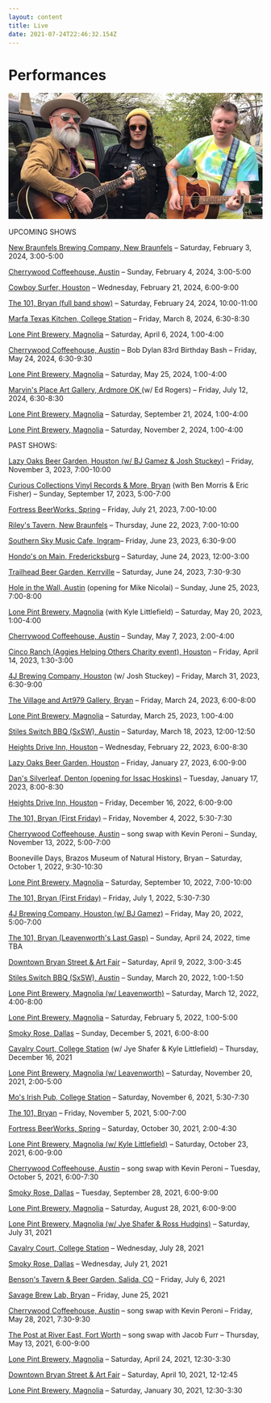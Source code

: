 ```yaml
---
layout: content
title: Live
date: 2021-07-24T22:46:32.154Z
---
```

# Performances

![](../../images/uploads/buckets-of-rain-freeze-frame.jpg)

UPCOMING SHOWS

[New Braunfels Brewing Company, New Braunfels](https://www.nbbrewtx.com/) – Saturday, February 3, 2024, 3:00-5:00

[Cherrywood Coffeehouse, Austin](https://cherrywoodcoffeehouse.com/) – Sunday, February 4, 2024, 3:00-5:00

[Cowboy Surfer, Houston](https://cowboysurferbar.com/) – Wednesday, February 21, 2024, 6:00-9:00

[The 101, Bryan (full band show)](https://lonepint.com/) – Saturday, February 24, 2024, 10:00-11:00

[Marfa Texas Kitchen, College Station](https://marfatexaskitchen.com/) – Friday, March 8, 2024, 6:30-8:30

[Lone Pint Brewery, Magnolia](https://lonepint.com/) – Saturday, April 6, 2024, 1:00-4:00

[Cherrywood Coffeehouse, Austin](https://cherrywoodcoffeehouse.com/) – Bob Dylan 83rd Birthday Bash – Friday, May 24, 2024, 6:30-9:30

[Lone Pint Brewery, Magnolia](https://lonepint.com/) – Saturday, May 25, 2024, 1:00-4:00

[Marvin's Place Art Gallery, Ardmore OK ](https://marvinsplace.gallery/) (w/ Ed Rogers) – Friday, July 12, 2024, 6:30-8:30

[Lone Pint Brewery, Magnolia](https://lonepint.com/) – Saturday, September 21, 2024, 1:00-4:00

[Lone Pint Brewery, Magnolia](https://lonepint.com/) – Saturday, November 2, 2024, 1:00-4:00

PAST SHOWS:

[L﻿azy Oaks Beer Garden, Houston (w/ BJ Gamez & Josh Stuckey)](https://lazyoaksbeergarden.com/) – Friday, November 3, 2023, 7:00-10:00

[](https://curiouscollectionstx.com/)[Curious Collections Vinyl Records & More, Bryan](https://curiouscollectionstx.com/) (with Ben Morris & Eric Fisher) – Sunday, September 17, 2023, 5:00-7:00

[Fortress BeerWorks, Spring](https://www.fortressbeerworks.com/) – Friday, July 21, 2023, 7:00-10:00

[R﻿iley's Tavern, New Braunfels](https://www.rileystavern.com/) – Thursday, June 22, 2023, 7:00-10:00

[S﻿outhern Sky Music Cafe, Ingram](https://www.southernskymusiccafe.com/)– Friday, June 23, 2023, 6:30-9:00

[H﻿ondo's on Main, Fredericksburg](https://www.hondosonmain.com/) – Saturday, June 24, 2023, 12:00-3:00

[T﻿railhead Beer Garden, Kerrville](https://trailheadbeergarden.com/) – Saturday, June 24, 2023, 7:30-9:30

[H﻿ole in the Wall, Austin](https://www.holeinthewallaustin.com/) (opening for Mike Nicolai) – Sunday, June 25, 2023, 7:00-8:00

[Lone Pint Brewery, Magnolia](https://lonepint.com/) (with Kyle Littlefield) – Saturday, May 20, 2023, 1:00-4:00

[Cherrywood Coffeehouse, Austin](https://cherrywoodcoffeehouse.com/) – Sunday, May 7, 2023, 2:00-4:00

[Cinco Ranch (Aggies Helping Others Charity event), Houston](https://aggieshelpingothers.org/) – Friday, April 14, 2023, 1:30-3:00 

[4J Brewing Company, Houston](https://www.4jbrewingcompany.com/) (w/ Josh Stuckey) – Friday, March 31, 2023, 6:30-9:00

[T﻿he Village and Art979 Gallery, Bryan](https://www.thevillagedowntown.com/) – Friday, March 24, 2023, 6:00-8:00

[Lone Pint Brewery, Magnolia](https://lonepint.com/) – Saturday, March 25, 2023, 1:00-4:00

[Stiles Switch BBQ (SxSW), Austin](http://www.stilesswitchbbq.com/) – Saturday, March 18, 2023, 12:00-12:50

[H﻿eights Drive Inn, Houston](https://www.heightsdriveinn.com/) – Wednesday, February 22, 2023, 6:00-8:30

[L﻿azy Oaks Beer Garden, Houston](https://lazyoaksbeergarden.com/) – Friday, January 27, 2023, 6:00-9:00

[D﻿an's Silverleaf, Denton (opening for Issac Hoskins)](https://danssilverleaf.com/) – Tuesday, January 17, 2023, 8:00-8:30

[H﻿eights Drive Inn, Houston](https://www.heightsdriveinn.com/) – Friday, December 16, 2022, 6:00-9:00

[The 101, Bryan (First Friday)](https://www.facebook.com/101BCS/) – Friday, November 4, 2022, 5:30-7:30

[Cherrywood Coffeehouse, Austin](https://cherrywoodcoffeehouse.com/) – song swap with Kevin Peroni  – Sunday, November 13, 2022, 5:00-7:00

B﻿ooneville Days, Brazos Museum of Natural History, Bryan – Saturday, October 1, 2022, 9:30-10:30

[Lone Pint Brewery, Magnolia](https://lonepint.com/) – Saturday, September 10, 2022, 7:00-10:00

[The 101, Bryan (First Friday)](https://lonepint.com/) – Friday, July 1, 2022, 5:30-7:30

[4J Brewing Company, Houston (w/ BJ Gamez)](https://www.4jbrewingcompany.com/) – Friday, May 20, 2022, 5:00-7:00

[The 101, Bryan (Leavenworth's Last Gasp)](https://www.facebook.com/101BCS/) – Sunday, April 24, 2022, time TBA

[Downtown Bryan Street & Art Fair](https://www.downtownbryan.com/downtown-street-art-fair) – Saturday, April 9, 2022, 3:00-3:45

[Stiles Switch BBQ (SxSW), Austin](http://www.stilesswitchbbq.com/) – Sunday, March 20, 2022, 1:00-1:50

[Lone Pint Brewery, Magnolia (w/ Leavenworth)](https://lonepint.com/) – Saturday, March 12, 2022, 4:00-8:00

[Lone Pint Brewery, Magnolia](https://lonepint.com/) – Saturday, February 5, 2022, 1:00-5:00

[Smoky Rose, Dallas](https://www.smokyrose.com/) – Sunday, December 5, 2021, 6:00-8:00

[Cavalry Court, College Station](https://www.cavalrycourt.com/live-music-events.aspx) (w/ Jye Shafer & Kyle Littlefield) – Thursday, December 16, 2021

[Lone Pint Brewery, Magnolia (w/ Leavenworth)](https://lonepint.com/) – Saturday, November 20, 2021, 2:00-5:00

[Mo's Irish Pub, College Station](https://lonepint.com/) – Saturday, November 6, 2021, 5:30-7:30

[The 101, Bryan](https://lonepint.com/) – Friday, November 5, 2021, 5:00-7:00

[Fortress BeerWorks, Spring](https://lonepint.com/) – Saturday, October 30, 2021, 2:00-4:30

[Lone Pint Brewery, Magnolia (w/ Kyle Littlefield)](https://lonepint.com/) – Saturday, October 23, 2021, 6:00-9:00

[Cherrywood Coffeehouse, Austin](https://cherrywoodcoffeehouse.com/) – song swap with Kevin Peroni  – Tuesday, October 5, 2021, 6:00-7:30

[Smoky Rose, Dallas](https://www.smokyrose.com/) – Tuesday, September 28, 2021, 6:00-9:00

[Lone Pint Brewery, Magnolia](https://lonepint.com/) – Saturday, August 28, 2021, 6:00-9:00

[Lone Pint Brewery, Magnolia (w/ Jye Shafer & Ross Hudgins)](https://lonepint.com/) – Saturday, July 31, 2021

[Cavalry Court, College Station](https://www.cavalrycourt.com/live-music-events.aspx) – Wednesday, July 28, 2021

[Smoky Rose, Dallas](https://www.smokyrose.com/)  – Wednesday, July 21, 2021

[Benson's Tavern & Beer Garden, Salida, CO](https://www.facebook.com/Bensons-Tavern-Beer-Garden-71527323736/) – Friday, July 6, 2021

[Savage Brew Lab, Bryan](https://www.savagebrewlab.com) – Friday, June 25, 2021

[Cherrywood Coffeehouse, Austin](https://cherrywoodcoffeehouse.com/) – song swap with Kevin Peroni – Friday, May 28, 2021, 7:30-9:30

[The Post at River East, Fort Worth](http://thepostatrivereast.com/) – song swap with Jacob Furr – Thursday, May 13, 2021, 6:00-9:00

[Lone Pint Brewery, Magnolia](https://lonepint.com/) – Saturday, April 24, 2021, 12:30-3:30

[Downtown Bryan Street & Art Fair](https://www.downtownbryan.com/downtown-street-art-fair) – Saturday, April 10, 2021, 12-12:45

[Lone Pint Brewery, Magnolia](https://lonepint.com/) – Saturday, January 30, 2021, 12:30-3:30